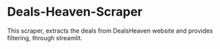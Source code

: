 # Deals-Heaven-Scraper
This scraper, extracts the deals from DealsHeaven website and provides filtering, through streamlit. 
